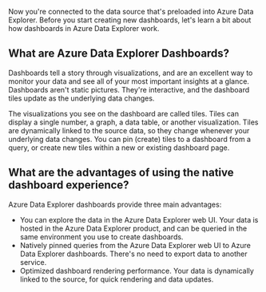 Now you're connected to the data source that's preloaded into Azure Data Explorer. Before you start creating new dashboards, let's learn a bit about how dashboards in Azure Data Explorer work.

## What are Azure Data Explorer Dashboards?

Dashboards tell a story through visualizations, and are an excellent way to monitor your data and see all of your most important insights at a glance. Dashboards aren't static pictures. They're interactive, and the dashboard tiles update as the underlying data changes.

The visualizations you see on the dashboard are called tiles. Tiles can display a single number, a graph, a data table, or another visualization. Tiles are dynamically linked to the source data, so they change whenever your underlying data changes. You can pin (create) tiles to a dashboard from a query, or create new tiles within a new or existing dashboard page.

## What are the advantages of using the native dashboard experience?

Azure Data Explorer dashboards provide three main advantages:

* You can explore the data in the Azure Data Explorer web UI. Your data is hosted in the Azure Data Explorer product, and can be queried in the same environment you use to create dashboards.
* Natively pinned queries from the Azure Data Explorer web UI to Azure Data Explorer dashboards. There's no need to export data to another service.
* Optimized dashboard rendering performance. Your data is dynamically linked to the source, for quick rendering and data updates.
